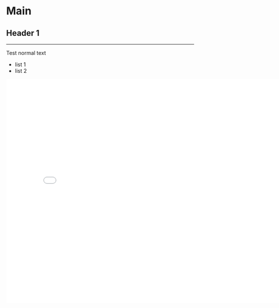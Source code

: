 # Main

## Header 1
---

Test normal text 

- list 1
- list 2

<iframe title="WebGL Project" src={https://www.dropbox.com/scl/fi/8hvymdszdtqmjfsimvgsy/index.html?rlkey=034lu3atcjfwmy0r54u9cxbof&dl=0} width="800" height="600" frameBorder="0" allowFullScreen /> 

## Hgfhfgh
